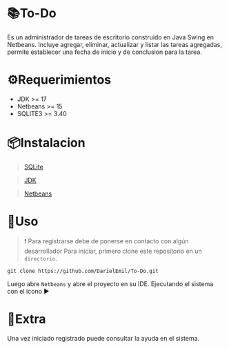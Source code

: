 
# 📚To-Do

Es un administrador de tareas de escritorio construido en Java Swing en Netbeans. Incluye agregar, eliminar, actualizar y listar las tareas agregadas, permite establecer una fecha de inicio y de conclusion para la tarea.



# ⚙Requerimientos 

- JDK >= 17
- Netbeans >= 15 
- SQLITE3 >= 3.40

# 📦Instalacion

> [SQLite](https://www.sqlite.org/download.html)

> [JDK](https://www.oracle.com/java/technologies/javase/jdk17-archive-downloads.html)

> [Netbeans](https://netbeans.apache.org/download/index.html)

# :space_invader:Uso
> :exclamation: Para registrarse debe de ponerse en contacto con algún desarrollador
Para iniciar, primero clone este repositorio en un `directorio`.
```
git clone https://github.com/DarielEmil/To-Do.git
```

Luego abre `Netbeans` y abre el proyecto en su IDE. Ejecutando el sistema con el icono :arrow_forward:

# :candy:Extra

Una vez iniciado registrado puede consultar la ayuda en el sistema.



